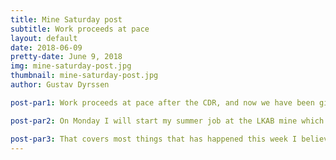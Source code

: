 ```yaml
---
title: Mine Saturday post
subtitle: Work proceeds at pace
layout: default
date: 2018-06-09
pretty-date: June 9, 2018
img: mine-saturday-post.jpg
thumbnail: mine-saturday-post.jpg
author: Gustav Dyrssen

post-par1: Work proceeds at pace after the CDR, and now we have been given a pass. Which is great, but now our team have scattered in the wind to all corners in the world. Today we had our meeting with the remaining members in Kiruna. We processed the feedback from the CDR and split them up into tasks like good little worker bees we are. Some of us decided to a teambuilding exercise afterwards, i.e going to the cinema. 

post-par2: On Monday I will start my summer job at the LKAB mine which I look forwards to. Well see how I will handle a full time job and BEXUS during the summer, I think I can manage to juggle two balls at the same. I picked up my ID card the other day and it has the same picture as last years, meaning it's me but clean shaven haha. I really enjoyed working at the mine last year, it wasn't to demanding. One small downside was the shift work. Some weeks you worked day others you worked night, some handle it others don't. One funny thing was that one gets payed extra during the night even if the sun is still up...

post-par3: That covers most things that has happened this week I believe. See y'all next time.
---
```


